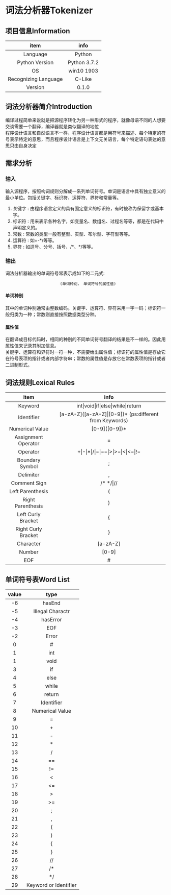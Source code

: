 # 词法分析器Tokenizer
## 项目信息Information
|item|info|
|:----:|:----:|  
|Language|Python|  
|Python Version|Python 3.7.2|  
|OS|win10 1903|  
|Recognizing Language|C-Like|  
|Version|0.1.0|  
## 词法分析器简介Introduction
编译过程简单来说就是把源程序转化为另一种形式的程序，就像母语不同的人想要交谈需要一个翻译，编译器就是类似翻译的地位  
程序设计语言和自然语言不一样，程序设计语言都是用符号来描述、每个特定的符号表示特定的意思，而且程序设计语言是上下文无关语言，每个特定语句表达的意思只由自身决定  
## 需求分析
### 输入
输入源程序，按照构词规则分解成一系列单词符号。单词是语言中具有独立意义的最小单位。包括关键字、标识符、运算符、界符和常量等。  
1. 关键字 : 由程序语言定义的具有固定意义的标识符，有时被称为保留字或基本字。  
2. 标识符 : 用来表示各种名字，如变量名、数组名、过程名等等，都是在代码中声明定义的。  
3. 常数   : 常数的类型一般有整型、实型、布尔型、字符型等等。 
4. 运算符 : 如+-*/等等。  
5. 界符   : 如逗号、分号、括号、/\*、\*/等等。  
### 输出
词法分析器输出的单词符号常表示成如下的二元式:  
```
                        (单词种别， 单词符号的属性值)
```
#### 单词种别
其中的单词种别通常由整数编码。关键字、运算符、界符采用一字一码；标识符一般归类为一种；常数则直接按照数据类型分种。  
#### 属性值
在翻译成目标代码时，相同的种别的不同单词符号翻译的结果是不一样的。因此用属性值来记录其附加信息。  
关键字、运算符和界符时一符一种，不需要给出属性值；标识符的属性值是存放它在符号表项的指针或者内部字符串；常数的属性值是存放它在常数表项的指针或者二进制形式。  
## 词法规则Lexical Rules
|item|info|
|:----:|:----:|  
|Keyword|int\|void\|if\|else\|while\|return|
|Identifier|\[a-zA-Z](\[a-zA-Z]\|\[0-9])* (ps:different from Keywords)|
|Numerical Value|\[0-9]([0-9])*|
|Assignment Operator|=|
|Operator|+\|-\|*\|/\|=\|==\|>\|>=\|<\|<=\|!=|
|Boundary Symbol|;|
|Delimiter|,|
|Comment Sign|/\* \*/\|//|
|Left Parenthesis|(|
|Right Parenthesis|)|
|Left Curly Bracket|{|
|Right Curly Bracket|}|
|Character|\[a-zA-Z]|
|Number|\[0-9]|
|EOF|#|
## 单词符号表Word List
|value|type|
|:----:|:----:|
|-6|hasEnd|
|-5|Illegal Charactr|
|-4|hasError|
|-3|EOF|
|-2|Error|
|0|#|
|1|int|
|1|void|
|3|if|
|4|else|
|5|while|
|6|return|
|7|Identifier|
|8|Numerical Value|
|9|=|
|10|+|
|11|-|
|12|\*|
|13|/|
|14|==|
|15|!=|
|16|<|
|17|<=|
|18|>|
|19|>=|
|20|;|
|21|,|
|22|(|
|23|)|
|24|{|
|25|}|
|26|//|
|27|/\*|
|28|\*/|
|29|Keyword or Identifier|